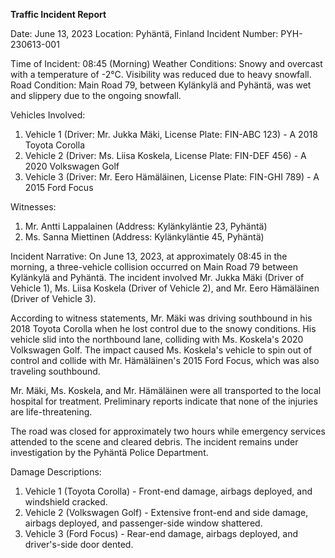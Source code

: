  **Traffic Incident Report**

Date: June 13, 2023
Location: Pyhäntä, Finland
Incident Number: PYH-230613-001

Time of Incident: 08:45 (Morning)
Weather Conditions: Snowy and overcast with a temperature of -2°C. Visibility was reduced due to heavy snowfall.
Road Condition: Main Road 79, between Kylänkylä and Pyhäntä, was wet and slippery due to the ongoing snowfall.

Vehicles Involved:
1. Vehicle 1 (Driver: Mr. Jukka Mäki, License Plate: FIN-ABC 123) - A 2018 Toyota Corolla
2. Vehicle 2 (Driver: Ms. Liisa Koskela, License Plate: FIN-DEF 456) - A 2020 Volkswagen Golf
3. Vehicle 3 (Driver: Mr. Eero Hämäläinen, License Plate: FIN-GHI 789) - A 2015 Ford Focus

Witnesses:
1. Mr. Antti Lappalainen (Address: Kylänkyläntie 23, Pyhäntä)
2. Ms. Sanna Miettinen (Address: Kylänkyläntie 45, Pyhäntä)

Incident Narrative:
On June 13, 2023, at approximately 08:45 in the morning, a three-vehicle collision occurred on Main Road 79 between Kylänkylä and Pyhäntä. The incident involved Mr. Jukka Mäki (Driver of Vehicle 1), Ms. Liisa Koskela (Driver of Vehicle 2), and Mr. Eero Hämäläinen (Driver of Vehicle 3).

According to witness statements, Mr. Mäki was driving southbound in his 2018 Toyota Corolla when he lost control due to the snowy conditions. His vehicle slid into the northbound lane, colliding with Ms. Koskela's 2020 Volkswagen Golf. The impact caused Ms. Koskela's vehicle to spin out of control and collide with Mr. Hämäläinen's 2015 Ford Focus, which was also traveling southbound.

Mr. Mäki, Ms. Koskela, and Mr. Hämäläinen were all transported to the local hospital for treatment. Preliminary reports indicate that none of the injuries are life-threatening.

The road was closed for approximately two hours while emergency services attended to the scene and cleared debris. The incident remains under investigation by the Pyhäntä Police Department.

Damage Descriptions:
1. Vehicle 1 (Toyota Corolla) - Front-end damage, airbags deployed, and windshield cracked.
2. Vehicle 2 (Volkswagen Golf) - Extensive front-end and side damage, airbags deployed, and passenger-side window shattered.
3. Vehicle 3 (Ford Focus) - Rear-end damage, airbags deployed, and driver's-side door dented.